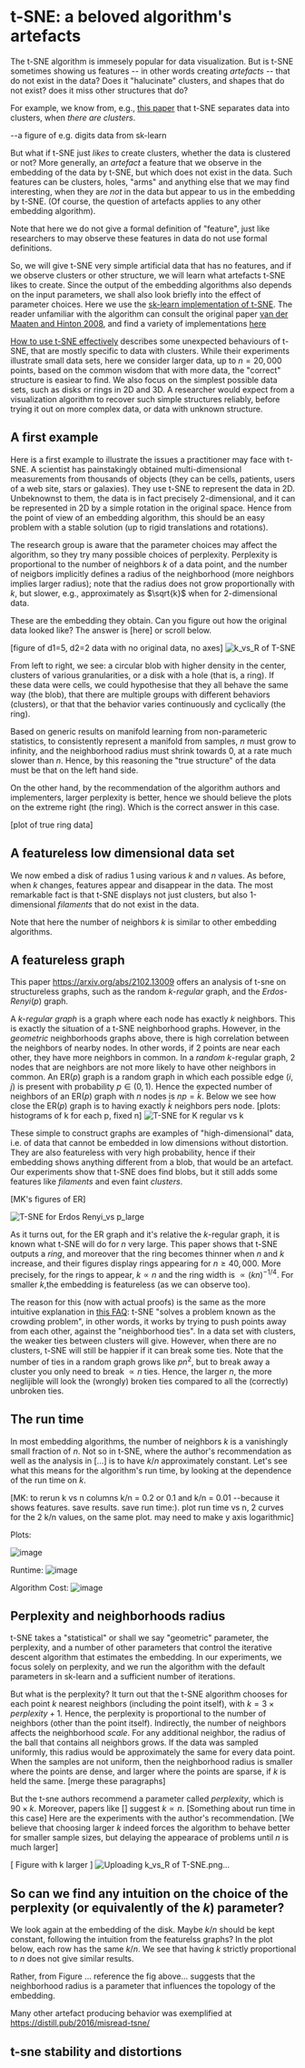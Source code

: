 t-SNE: a beloved algorithm's artefacts
======================================
The t-SNE algorithm is immesely popular for data visualization. But is t-SNE sometimes showing us features -- in other words creating *artefacts* -- that do not exist in the data? Does it "halucinate" clusters, and shapes that do not exist? does it miss other structures that do?

For example, we know from, e.g., [this paper](https://scikit-learn.org/stable/modules/generated/sklearn.manifold.TSNE.html) that t-SNE separates data into clusters, when *there are clusters*.

--a figure of e.g. digits data from sk-learn

But what if t-SNE just *likes* to create clusters, whether the data is clustered or not? More generally, an *artefact* a feature that we observe in the embedding of the data by  t-SNE, but which does not exist in the data. Such features can be clusters, holes, "arms" and anything else that we may find interesting, when they are *not* in the data but appear to us in the embedding by t-SNE. (Of course, the question of artefacts applies to any other embedding algorithm). 

Note that here we do not give a formal definition of "feature", just like researchers to may observe these features in data do not use formal definitions.  

So, we will give t-SNE very simple artificial data that has no features, and if we observe clusters or other structure, we will learn what artefacts t-SNE likes to create. Since the output of the embedding algorithms also depends on the input parameters, we shall also look briefly into the effect of parameter choices. Here we use the [sk-learn implementation of t-SNE](https://scikit-learn.org/stable/modules/generated/sklearn.manifold.TSNE.html). The reader unfamiliar with the algorithm can consult the original paper [van der Maaten and Hinton 2008](https://scikit-learn.org/stable/modules/generated/sklearn.manifold.TSNE.html), and find a variety of implementations [here](https://lvdmaaten.github.io/tsne/)

[How to use t-SNE effectively](https://scikit-learn.org/stable/modules/generated/sklearn.manifold.TSNE.html) describes some unexpected behaviours of t-SNE, that are mostly specific to data with clusters. While their experiments illustrate small data sets, here we consider larger data, up to $n=20,000$ points, based on the common wisdom that with more data, the "correct" structure is easiear to find.  We also focus on the simplest possible data sets, such as disks or rings in 2D and 3D. A researcher would expect from a visualization algorithm to recover such simple structures reliably, before trying it out on more complex data, or data with unknown structure. 

A first example
----------------
Here is a first example to illustrate the issues a practitioner may face with t-SNE. A scientist has painstakingly obtained multi-dimensional measurements from thousands of objects (they can be cells, patients, users of a web site, stars or galaxies). They use t-SNE to represent the data in 2D. Unbeknownst to them, the data is in fact precisely 2-dimensional, and it can be represented in 2D by a simple rotation in the original space. Hence from the point of view of an embedding algorithm, this should be an easy problem with a stable solution (up to rigid translations and rotations).

The research group is aware that the parameter choices may affect the algorithm, so they try many possible choices of perplexity. Perplexity is proportional to the number of neighbors $k$ of a data point, and the number of neigbors implicitly defines a radius of the neighborhood (more neighbors implies larger radius); note that the radius does not grow proportionally with $k$, but slower, e.g., approximately as $\sqrt{k}$ when for 2-dimensional data. 

These are the embedding they obtain. Can you figure out how the original data looked like? The answer is [here] or scroll below. 

[figure of d1=5, d2=2 data with no original data, no axes]
![k_vs_R of T-SNE](https://user-images.githubusercontent.com/77368272/215298908-d3069cbd-f28a-45ba-bd40-c07211d4b19a.png)


From left to right, we see:  a circular blob with higher density in the center, clusters of various granularities, or a disk with a hole (that is, a ring). If these data were cells, we could hypothesise that they all behave the same way (the blob), that there are multiple groups with different behaviors (clusters), or that that the behavior varies continuously and cyclically (the ring). 

Based on generic results on manifold learning from non-parameteric statistics, to consistently represent a manifold from samples, $n$ must grow to infinity, and the neighborhood radius must shrink towards 0, at a rate much slower than $n$. Hence, by this reasoning the "true structure" of the data must be that on the left hand side. 

On the other hand, by the recommendation of the algorithm authors and implementers, larger perplexity is better, hence we should believe the plots on the extreme right (the ring). Which is the correct answer in this case. 

[plot of true ring data]

A featureless low dimensional data set
---------------------------------------
We now embed a disk of radius 1 using various $k$ and $n$ values. As before, when $k$ changes, features appear and disappear in the data. The most remarkable fact is that t-SNE displays not just clusters, but also 1-dimensional *filaments* that do not exist in the data. 

Note that here the number of neighbors $k$ is similar to other embedding algorithms.

A featureless graph
--------------------

This paper https://arxiv.org/abs/2102.13009 offers an analysis of t-sne on structureless graphs, such as the random $k$-*regular* graph, and the *Erdos-Renyi*$(p)$ graph. 

A *$k$-regular graph* is a graph where each node has exactly $k$ neighbors. This is exactly the situation of a t-SNE neighborhood graphs. However, in the *geometric* neighborhoods graphs above, there is high correlation between the neighbors of nearby nodes. In other words, if 2 points are near each other, they have more neighbors in common. In a *random* $k$-regular graph, 2 nodes that are neighbors are not more likely to have other neighbors in common. An ER$(p)$ graph is a random graph in which each possible edge $(i,j)$ is present with probability $p\in (0,1)$. Hence the expected number of neighbors of an ER$(p)$ graph with $n$ nodes is $np=\bar{k}$.  Below we see how close the ER($p$) graph is to having exactly $\bar{k}$ neighbors pers node. 
[plots: histograms of k for each p, fixed n]
![T-SNE for K regular vs k](https://user-images.githubusercontent.com/77368272/215298855-8a68e17f-9be6-4356-a12a-60715df7f7a4.png)

These simple to construct graphs are examples of "high-dimensional" data, i.e. of data that cannot be embedded in low dimensions without distortion. They are also featureless with very high probability, hence if their embedding shows anything different from a blob, that would be an artefact. Our experiments show that t-SNE does find blobs, but it still adds some features like *filaments* and even faint *clusters*.  

[MK's figures of ER]

![T-SNE for Erdos Renyi_vs p_large](https://user-images.githubusercontent.com/77368272/215298860-94954d01-181f-4790-a17c-27b86f80a6b3.png)

As it turns out, for the ER graph and it's relative the $k$-regular graph, it is known what t-SNE will do for $n$ very large. This paper shows that t-SNE outputs a *ring*, and moreover that the ring becomes thinner when $n$ and $k$ increase, and their figures display rings appearing for $n\geq 40,000$. More precisely, for the rings to appear, $k\propto n$ and the ring width is $\propto (kn)^{-1/4}$. For smaller $k$,the embedding is featureless (as we can observe too). 

The reason for this (now with actual proofs) is the same as the more intuitive explanation in [this FAQ](https://lvdmaaten.github.io/tsne/#faq): t-SNE "solves a problem known as the crowding problem", in other words, it works by trying to push points away from each other, against the "neighborhood ties". In a data set with clusters, the weaker ties between clusters will give. However, when there are no clusters, t-SNE will still be happier if it can break some ties. Note that the number of ties in a random graph grows like $pn^2$, but to break away a cluster you only need to break $\propto n$ ties. Hence, the larger $n$, the more neglijible will look the (wrongly) broken ties compared to all the (correctly) unbroken ties. 

The run time
-------------
In most embedding algorithms, the number of neighbors $k$ is a vanishingly small fraction of $n$. Not so in t-SNE, where the author's recommendation as well as the analysis in [...] is to have $k/n$ approximately constant. Let's see what this means for the algorithm's run time, by looking at the dependence of the run time on $k$.

 [MK: to rerun k vs n columns k/n = 0.2 or 0.1 and k/n = 0.01 --because it shows features. save results. save run time:). plot run time vs n, 2 curves for the 2 k/n values, on the same plot. may need to make y axis logarithmic]
 
 Plots:
 
 ![image](https://user-images.githubusercontent.com/77368272/215254028-b75423a9-8e62-4e21-af30-d0ea21164d1c.png)
 
Runtime:
 ![image](https://user-images.githubusercontent.com/77368272/215253970-e7a6d369-43be-46d1-9dd6-e6cd9ef1279b.png)
 
 Algorithm Cost:
 ![image](https://user-images.githubusercontent.com/77368272/215254017-b374577c-5a72-4471-acc7-ad61733f7381.png)


Perplexity and neighborhoods radius
------------------------------------
t-SNE takes a "statistical" or shall we say "geometric" parameter, the perplexity, and a number of other parameters that control the iterative descent algorithm that estimates the embedding. In our experiments, we focus solely on perplexity, and we run the algorithm with the default parameters in sk-learn and a sufficient number of iterations. 

But what is the perplexity? It turn out that the t-SNE algorithm chooses for each point $k$ nearest neighbors (including the point itself), with 
$k=3\times perplexity+1$. Hence, the perplexity is proportional to the number of neighbors (other than the point itself). Indirectly, the number of neighbors affects the neighborhood *scale*. For any additional neighbor, the radius of the ball that contains all neighbors grows. If the data was sampled uniformly, this radius would be approximately the same for every data point. When the samples are not uniform, then the neighborhood radius is smaller where the points are dense, and larger where the points are sparse, if $k$ is held the same. [merge these paragraphs]

But the t-sne authors recommend a parameter called *perplexity*, which is $90\times k$. Moreover, papers like [] suggest $k\propto n$. [Something about run time in this case] Here are the experiments with the author's recommendation. [We believe that choosing larger $k$ indeed forces the algorithm to behave better for smaller sample sizes, but delaying the appearace of problems until $n$ is much larger]

[ Figure with k larger ]
![Uploading k_vs_R of T-SNE.png…]()


 
So can we find any intuition on the choice of the perplexity (or equivalently of the $k$) parameter?
-----------------------------------------------------------------------------------------------------
We look again at the embedding of the disk. Maybe $k/n$ should be kept constant, following the intuition from the featurelss graphs? In the plot below, each row has the same $k/n$. We see that having $k$ strictly proportional to $n$ does not give similar results. 

Rather, from Figure ... reference the fig above... suggests that the neighborhood radius is a parameter that influences the topology of the embedding. 



 
Many other artefact producing behavior was exemplified at 
https://distill.pub/2016/misread-tsne/

t-sne stability and distortions
--------------------------------

 
